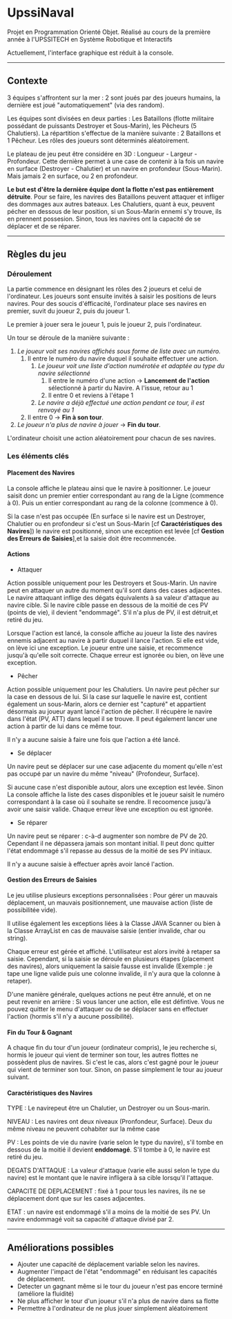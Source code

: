 # UpssiNaval
Projet en Programmation Orienté Objet. Réalisé au cours de la première année à l'UPSSITECH en Système Robotique et Interactifs

Actuellement, l'interface graphique est réduit à la console.

***

## Contexte

3 équipes s'affrontent sur la mer : 2 sont joués par des joueurs humains, la dernière est joué "automatiquement" (via des random).

Les équipes sont divisées en deux parties : Les Bataillons (flotte militaire possédant de puissants Destroyer et Sous-Marin), les Pêcheurs (5 Chalutiers).
La répartition s'effectue de la manière suivante : 2 Bataillons et 1 Pêcheur. Les rôles des joueurs sont déterminés aléatoirement.

Le plateau de jeu peut être considére en 3D : Longueur - Largeur - Profondeur. Cette dernière permet à une case de contenir à la fois un navire en surface (Destroyer - Chalutier) et un navire en profondeur (Sous-Marin). Mais jamais 2 en surface, ou 2 en profondeur.

**Le but est d'être la dernière équipe dont la flotte n'est pas entièrement détruite**. Pour se faire, les navires des Bataillons peuvent attaquer et infliger des dommages aux autres bateaux. Les Chalutiers, quant à eux, peuvent pécher en dessous de leur position, si un Sous-Marin ennemi s'y trouve, ils en prennent possesion.
Sinon, tous les navires ont la capacité de se déplacer et de se réparer.

***

## Règles du jeu

### Déroulement

La partie commence en désignant les rôles des 2 joueurs et celui de l'ordinateur. Les joueurs sont ensuite invités à saisir les positions de leurs navires. Pour des soucis d'éfficacité, l'ordinateur place ses navires en premier, suvit du joueur 2, puis du joueur 1.

Le premier à jouer sera le joueur 1, puis le joueur 2, puis l'ordinateur.

Un tour se déroule de la manière suivante : 
1. _Le joueur voit ses navires affichés sous forme de liste avec un numéro._
   1. Il entre le numéro du navire duquel il souhaite effectuer une action.
      1. _Le joueur voit une liste d'action numérotée et adaptée au type du navire sélectionné_
         1. Il entre le numéro d'une action -> **Lancement de l'action** sélectionné à partir du Navire. A l'issue, retour au 1
         2. Il entre 0 et reviens à l'étape 1
      2. _Le navire a déjà effectué une action pendant ce tour, il est renvoyé au 1_
   2. Il entre 0 -> **Fin à son tour**.
2. _Le joueur n'a plus de navire à jouer_ -> **Fin du tour**.

L'ordinateur choisit une action aléatoirement pour chacun de ses navires.

### Les éléments clés

#### Placement des Navires

La console affiche le plateau ainsi que le navire à positionner. Le joueur saisit donc un premier entier correspondant au rang de la Ligne (commence à 0). Puis un entier correspondant au rang de la colonne (commence à 0).

Si la case n'est pas occupée (En surface si le navire est un Destroyer, Chalutier ou en profondeur si c'est un Sous-Marin [cf **Caractéristiques des Navires**]) le navire est positionné, sinon une exception est levée [cf **Gestion des Erreurs de Saisies**],et la saisie doit être recommencée.

#### Actions

* Attaquer

Action possible uniquement pour les Destroyers et Sous-Marin. Un navire peut en attaquer un autre du moment qu'il sont dans des cases adjacentes. Le navire attaquant inflige des dégats équivalents à sa valeur d'attaque au navire cible. Si le navire cible passe en dessous de la moitié de ces PV (points de vie), il devient "endommagé". S'il n'a plus de PV, il est détruit,et retiré du jeu.

Lorsque l'action est lancé, la console affiche au joueur la liste des navires ennemis adjacent au navire à partir duquel il lance l'action. Si elle est vide, on lève ici une exception. Le joueur entre une saisie, et recommence jusqu'à qu'elle soit correcte. Chaque erreur est ignorée ou bien, on lève une exception.

* Pêcher

Action possible uniquement pour les Chalutiers. Un navire peut pêcher sur la case en dessous de lui. Si la case sur laquelle le navire est, contient également un sous-Marin, alors ce dernier est "capturé" et appartient désormais au joueur ayant lancé l'action de pêcher. Il récupère le navire dans l'état (PV, ATT) dans lequel il se trouve. Il peut également lancer une action à partir de lui dans ce même tour.

Il n'y a aucune saisie à faire une fois que l'action a été lancé.

* Se déplacer

Un navire peut se déplacer sur une case adjacente du moment qu'elle n'est pas occupé par un navire du même "niveau" (Profondeur, Surface). 

Si aucune case n'est disponible autour, alors une exception est levée. Sinon La console affiche la liste des cases disponibles et le joueur saisit le numéro correspondant à la case où il souhaite se rendre. Il recoomence jusqu'à avoir une saisir valide. Chaque erreur lève une exception ou est ignorée.

* Se réparer

Un navire peut se réparer : c-à-d augmenter son nombre de PV de 20. Cependant il ne dépassera jamais son montant initial. Il peut donc quitter l'état endommagé s'il repasse au dessus de la moitié de ses PV initiaux.

Il n'y a aucune saisie à effectuer après avoir lancé l'action.

#### Gestion des Erreurs de Saisies

Le jeu utilise plusieurs exceptions personnalisées : Pour gérer un mauvais déplacement, un mauvais positionnement, une mauvaise action (liste de possibilitée vide).

Il utilise également les exceptions liées à la Classe JAVA Scanner ou bien à la Classe ArrayList en cas de mauvaise saisie (entier invalide, char ou string).

Chaque erreur est gérée et affiché. L'utilisateur est alors invité à retaper sa saisie. Cependant, si la saisie se déroule en plusieurs étapes (placement des navires), alors uniquement la saisie fausse est invalide (Exemple : je tape une ligne valide puis une colonne invalide, il n'y aura que la colonne à retaper).

D'une manière générale, quelques actions ne peut être annulé, et on ne peut revenir en arrière : Si vous lancer une action, elle est défintive. Vous ne pouvez quitter le menu d'attaquer ou de se déplacer sans en effectuer l'action (hormis s'il n'y a aucune possibilité).

#### Fin du Tour & Gagnant

A chaque fin du tour d'un joueur (ordinateur compris), le jeu recherche si, hormis le joueur qui vient de terminer son tour, les autres flottes ne possèdent plus de navires. Si c'est le cas, alors c'est gagné pour le joueur qui vient de terminer son tour. Sinon, on passe simplement le tour au joueur suivant.

#### Caractéristiques des Navires

TYPE : Le navirepeut être un Chalutier, un Destroyer ou un Sous-marin.

NIVEAU : Les navires ont deux niveaux (Pronfondeur, Surface). Deux du même niveau ne peuvent cohabiter sur la même case

PV : Les points de vie du navire (varie selon le type du navire), s'il tombe en dessous de la moitié il devient **enddomagé**. S'il tombe à 0, le navire est retiré du jeu.

DEGATS D'ATTAQUE : La valeur d'attaque (varie elle aussi selon le type du navire) est le montant que le navire infligera à sa cible lorsqu'il l'attaque.

CAPACITE DE DEPLACEMENT : fixé à 1 pour tous les navires, ils ne se déplacement dont que sur les cases adjacentes.

ETAT : un navire est endommagé s'il a moins de la moitié de ses PV. Un navire endommagé voit sa capacité d'attaque divisé par 2.

***

## Améliorations possibles

- Ajouter une capacité de déplacement variable selon les navires.
- Augmenter l'impact de l'état "endommagé" en réduisant les capacités de déplacement.
- Detecter un gagnant même si le tour du joueur n'est pas encore terminé (améliore la fluidité)
- Ne plus afficher le tour d'un joueur s'il n'a plus de navire dans sa flotte
- Permettre à l'ordinateur de ne plus jouer simplement aléatoirement